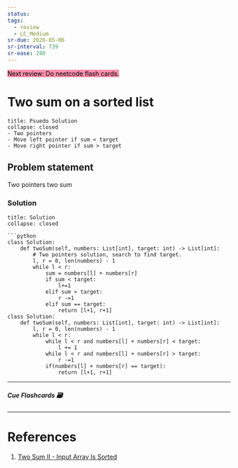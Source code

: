 ```yaml
---
status: 
tags:
  - review
  - LC_Medium
sr-due: 2026-05-06
sr-interval: 739
sr-ease: 280
---
```


<mark style="background: #FF5582A6;">Next review: Do neetcode flash cards.</mark>

# Two sum on a sorted list
```ad-tldr
title: Psuedo Solution
collapse: closed
- Two pointers
- Move left pointer if sum < target
- Move right pointer if sum > target
```
## Problem statement
Two pointers two sum
### Solution
```ad-tldr
title: Solution
collapse: closed

```python
class Solution:
    def twoSum(self, numbers: List[int], target: int) -> List[int]:
        # Two pointers solution, search to find target.
        l, r = 0, len(numbers) - 1
        while l < r:
            sum = numbers[l] + numbers[r]
            if sum < target:
                l+=1
            elif sum > target:
                r -=1
            elif sum == target:
                return [l+1, r+1]
class Solution:
    def twoSum(self, numbers: List[int], target: int) -> List[int]:
        l, r = 0, len(numbers) - 1
        while l < r:
            while l < r and numbers[l] + numbers[r] < target:
                l += 1
            while l < r and numbers[l] + numbers[r] > target:
                r -=1
            if(numbers[l] + numbers[r] == target):
                return [l+1, r+1]

```

---
##### Cue Flashcards 🗃

---
# References
1. [Two Sum II - Input Array Is Sorted](https://leetcode.com/problems/two-sum-ii-input-array-is-sorted/)

